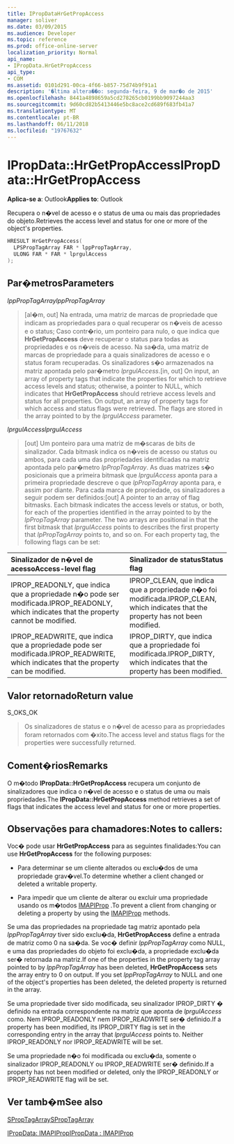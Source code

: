 ```yaml
---
title: IPropDataHrGetPropAccess
manager: soliver
ms.date: 03/09/2015
ms.audience: Developer
ms.topic: reference
ms.prod: office-online-server
localization_priority: Normal
api_name:
- IPropData.HrGetPropAccess
api_type:
- COM
ms.assetid: 0101d291-00ca-4f66-b857-75d74b9f91a1
description: '�ltima altera��o: segunda-feira, 9 de mar�o de 2015'
ms.openlocfilehash: 8441a4898659a5cd278265cb0199bb9097244aa3
ms.sourcegitcommit: 9d60cd82b5413446e5bc8ace2cd689f683fb41a7
ms.translationtype: MT
ms.contentlocale: pt-BR
ms.lasthandoff: 06/11/2018
ms.locfileid: "19767632"
---
```

# <a name="ipropdatahrgetpropaccess"></a><span data-ttu-id="26ac5-103">IPropData::HrGetPropAccess</span><span class="sxs-lookup"><span data-stu-id="26ac5-103">IPropData::HrGetPropAccess</span></span>

  
  
<span data-ttu-id="26ac5-104">**Aplica-se a**: Outlook</span><span class="sxs-lookup"><span data-stu-id="26ac5-104">**Applies to**: Outlook</span></span> 
  
<span data-ttu-id="26ac5-105">Recupera o n�vel de acesso e o status de uma ou mais das propriedades do objeto.</span><span class="sxs-lookup"><span data-stu-id="26ac5-105">Retrieves the access level and status for one or more of the object's properties.</span></span>
  
```cpp
HRESULT HrGetPropAccess(
  LPSPropTagArray FAR * lppPropTagArray,
  ULONG FAR * FAR * lprgulAccess
);
```

## <a name="parameters"></a><span data-ttu-id="26ac5-106">Par�metros</span><span class="sxs-lookup"><span data-stu-id="26ac5-106">Parameters</span></span>

 <span data-ttu-id="26ac5-107">_lppPropTagArray_</span><span class="sxs-lookup"><span data-stu-id="26ac5-107">_lppPropTagArray_</span></span>
  
> <span data-ttu-id="26ac5-p101">[al�m, out] Na entrada, uma matriz de marcas de propriedade que indicam as propriedades para o qual recuperar os n�veis de acesso e o status; Caso contr�rio, um ponteiro para nulo, o que indica que **HrGetPropAccess** deve recuperar o status para todas as propriedades e os n�veis de acesso. Na sa�da, uma matriz de marcas de propriedade para a quais sinalizadores de acesso e o status foram recuperadas. Os sinalizadores s�o armazenados na matriz apontada pelo par�metro  _lprgulAccess_.</span><span class="sxs-lookup"><span data-stu-id="26ac5-p101">[in, out] On input, an array of property tags that indicate the properties for which to retrieve access levels and status; otherwise, a pointer to NULL, which indicates that **HrGetPropAccess** should retrieve access levels and status for all properties. On output, an array of property tags for which access and status flags were retrieved. The flags are stored in the array pointed to by the  _lprgulAccess_ parameter.</span></span> 
    
 <span data-ttu-id="26ac5-111">_lprgulAccess_</span><span class="sxs-lookup"><span data-stu-id="26ac5-111">_lprgulAccess_</span></span>
  
> <span data-ttu-id="26ac5-p102">[out] Um ponteiro para uma matriz de m�scaras de bits de sinalizador. Cada bitmask indica os n�veis de acesso ou status ou ambos, para cada uma das propriedades identificadas na matriz apontada pelo par�metro  _lpPropTagArray_. As duas matrizes s�o posicionais que a primeira bitmask que  _lprgulAccess_ aponta para a primeira propriedade descreve o que  _lpPropTagArray_ aponta para, e assim por diante. Para cada marca de propriedade, os sinalizadores a seguir podem ser definidos:</span><span class="sxs-lookup"><span data-stu-id="26ac5-p102">[out] A pointer to an array of flag bitmasks. Each bitmask indicates the access levels or status, or both, for each of the properties identified in the array pointed to by the  _lpPropTagArray_ parameter. The two arrays are positional in that the first bitmask that  _lprgulAccess_ points to describes the first property that  _lpPropTagArray_ points to, and so on. For each property tag, the following flags can be set:</span></span> 
    
|<span data-ttu-id="26ac5-116">**Sinalizador de n�vel de acesso**</span><span class="sxs-lookup"><span data-stu-id="26ac5-116">**Access-level flag**</span></span>|<span data-ttu-id="26ac5-117">**Sinalizador de status**</span><span class="sxs-lookup"><span data-stu-id="26ac5-117">**Status flag**</span></span>|
|:-----|:-----|
|<span data-ttu-id="26ac5-118">IPROP_READONLY, que indica que a propriedade n�o pode ser modificada.</span><span class="sxs-lookup"><span data-stu-id="26ac5-118">IPROP_READONLY, which indicates that the property cannot be modified.</span></span>  <br/> |<span data-ttu-id="26ac5-119">IPROP_CLEAN, que indica que a propriedade n�o foi modificada.</span><span class="sxs-lookup"><span data-stu-id="26ac5-119">IPROP_CLEAN, which indicates that the property has not been modified.</span></span>  <br/> |
|<span data-ttu-id="26ac5-120">IPROP_READWRITE, que indica que a propriedade pode ser modificada.</span><span class="sxs-lookup"><span data-stu-id="26ac5-120">IPROP_READWRITE, which indicates that the property can be modified.</span></span>  <br/> |<span data-ttu-id="26ac5-121">IPROP_DIRTY, que indica que a propriedade foi modificada.</span><span class="sxs-lookup"><span data-stu-id="26ac5-121">IPROP_DIRTY, which indicates that the property has been modified.</span></span>  <br/> |
   
## <a name="return-value"></a><span data-ttu-id="26ac5-122">Valor retornado</span><span class="sxs-lookup"><span data-stu-id="26ac5-122">Return value</span></span>

<span data-ttu-id="26ac5-123">S_OK</span><span class="sxs-lookup"><span data-stu-id="26ac5-123">S_OK</span></span> 
  
> <span data-ttu-id="26ac5-124">Os sinalizadores de status e o n�vel de acesso para as propriedades foram retornados com �xito.</span><span class="sxs-lookup"><span data-stu-id="26ac5-124">The access level and status flags for the properties were successfully returned.</span></span>
    
## <a name="remarks"></a><span data-ttu-id="26ac5-125">Coment�rios</span><span class="sxs-lookup"><span data-stu-id="26ac5-125">Remarks</span></span>

<span data-ttu-id="26ac5-126">O m�todo **IPropData::HrGetPropAccess** recupera um conjunto de sinalizadores que indica o n�vel de acesso e o status de uma ou mais propriedades.</span><span class="sxs-lookup"><span data-stu-id="26ac5-126">The **IPropData::HrGetPropAccess** method retrieves a set of flags that indicates the access level and status for one or more properties.</span></span> 
  
## <a name="notes-to-callers"></a><span data-ttu-id="26ac5-127">Observações para chamadores:</span><span class="sxs-lookup"><span data-stu-id="26ac5-127">Notes to callers:</span></span>

<span data-ttu-id="26ac5-128">Voc� pode usar **HrGetPropAccess** para as seguintes finalidades:</span><span class="sxs-lookup"><span data-stu-id="26ac5-128">You can use **HrGetPropAccess** for the following purposes:</span></span> 
  
- <span data-ttu-id="26ac5-129">Para determinar se um cliente alterados ou exclu�dos de uma propriedade grav�vel.</span><span class="sxs-lookup"><span data-stu-id="26ac5-129">To determine whether a client changed or deleted a writable property.</span></span>
    
- <span data-ttu-id="26ac5-130">Para impedir que um cliente de alterar ou excluir uma propriedade usando os m�todos [IMAPIProp](imapipropiunknown.md) .</span><span class="sxs-lookup"><span data-stu-id="26ac5-130">To prevent a client from changing or deleting a property by using the [IMAPIProp](imapipropiunknown.md) methods.</span></span> 
    
<span data-ttu-id="26ac5-p103">Se uma das propriedades na propriedade tag matriz apontado pela  _lppPropTagArray_ tiver sido exclu�da, **HrGetPropAccess** define a entrada de matriz como 0 na sa�da. Se voc� definir  _lppPropTagArray_ como NULL, e uma das propriedades do objeto foi exclu�da, a propriedade exclu�da ser� retornada na matriz.</span><span class="sxs-lookup"><span data-stu-id="26ac5-p103">If one of the properties in the property tag array pointed to by  _lppPropTagArray_ has been deleted, **HrGetPropAccess** sets the array entry to 0 on output. If you set  _lppPropTagArray_ to NULL and one of the object's properties has been deleted, the deleted property is returned in the array.</span></span> 
  
<span data-ttu-id="26ac5-p104">Se uma propriedade tiver sido modificada, seu sinalizador IPROP_DIRTY � definido na entrada correspondente na matriz que aponta de  _lprgulAccess_ como. Nem IPROP_READONLY nem IPROP_READWRITE ser� definido.</span><span class="sxs-lookup"><span data-stu-id="26ac5-p104">If a property has been modified, its IPROP_DIRTY flag is set in the corresponding entry in the array that  _lprgulAccess_ points to. Neither IPROP_READONLY nor IPROP_READWRITE will be set.</span></span> 
  
<span data-ttu-id="26ac5-135">Se uma propriedade n�o foi modificada ou exclu�da, somente o sinalizador IPROP_READONLY ou IPROP_READWRITE ser� definido.</span><span class="sxs-lookup"><span data-stu-id="26ac5-135">If a property has not been modified or deleted, only the IPROP_READONLY or IPROP_READWRITE flag will be set.</span></span> 
  
## <a name="see-also"></a><span data-ttu-id="26ac5-136">Ver tamb�m</span><span class="sxs-lookup"><span data-stu-id="26ac5-136">See also</span></span>



[<span data-ttu-id="26ac5-137">SPropTagArray</span><span class="sxs-lookup"><span data-stu-id="26ac5-137">SPropTagArray</span></span>](sproptagarray.md)
  
[<span data-ttu-id="26ac5-138">IPropData: IMAPIProp</span><span class="sxs-lookup"><span data-stu-id="26ac5-138">IPropData : IMAPIProp</span></span>](ipropdataimapiprop.md)

